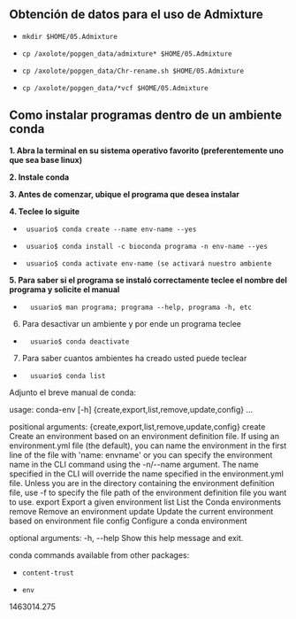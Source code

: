 ## Obtención de datos para el uso de Admixture
*     mkdir $HOME/05.Admixture
*     cp /axolote/popgen_data/admixture* $HOME/05.Admixture
*     cp /axolote/popgen_data/Chr-rename.sh $HOME/05.Admixture
*     cp /axolote/popgen_data/*vcf $HOME/05.Admixture

## Como instalar programas dentro de un ambiente conda

**1. Abra la terminal en su sistema operativo favorito (preferentemente uno que sea base linux)**

**2. Instale conda**

**3. Antes de comenzar, ubique el programa que desea instalar**

**4. Teclee lo siguite** 
*      usuario$ conda create --name env-name --yes
*      usuario$ conda install -c bioconda programa -n env-name --yes
*      usuario$ conda activate env-name (se activará nuestro ambiente 

**5. Para saber si el programa se instaló correctamente teclee el nombre del programa y solicite el manual**
*    	usuario$ man programa; programa --help, programa -h, etc
6. Para desactivar un ambiente y por ende un programa teclee
*   	usuario$ conda deactivate
7. Para saber cuantos ambientes ha creado usted puede teclear 
*	    usuario$ conda list


Adjunto el breve manual de conda:

usage: conda-env [-h] {create,export,list,remove,update,config} ...

positional arguments:
  {create,export,list,remove,update,config}
    create              Create an environment based on an environment definition file. If using an environment.yml file (the default),
                        you can name the environment in the first line of the file with 'name: envname' or you can specify the
                        environment name in the CLI command using the -n/--name argument. The name specified in the CLI will override the
                        name specified in the environment.yml file. Unless you are in the directory containing the environment definition
                        file, use -f to specify the file path of the environment definition file you want to use.
    export              Export a given environment
    list                List the Conda environments
    remove              Remove an environment
    update              Update the current environment based on environment file
    config              Configure a conda environment

optional arguments:
  -h, --help            Show this help message and exit.

conda commands available from other packages:
*     content-trust
*     env





1463014.275
